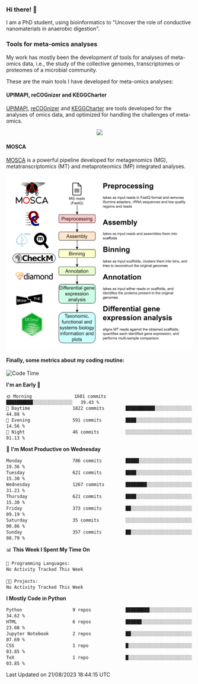 ### Hi there! 👋

I am a PhD student, using bioinformatics to "Uncover the role of conductive nanomaterials in anaerobic digestion".

### Tools for meta-omics analyses

My work has mostly been the development of tools for analyses of meta-omics data, i.e., the study of the collective genomes, transcriptomes or proteomes of a microbial community.

These are the main tools I have developed for meta-omics analyses:

#### UPIMAPI, reCOGnizer and KEGGCharter

[UPIMAPI](https://github.com/iquasere/UPIMAPI), [reCOGnizer](https://github.com/iquasere/reCOGnizer) and [KEGGCharter](https://github.com/iquasere/KEGGCharter) are tools developed for the analyses of omics data, and optimized for handling the challenges of meta-omics.

<p align="center">
    <img src="assets/annotation_paper.png">
</p>

#### MOSCA

[MOSCA](https://github.com/iquasere/MOSCA) is a powerful pipeline developed for metagenomics (MG), metatranscriptomics (MT) and metaproteomics (MP) integrated analyses.

<p align="center">
    <img src="assets/mosca_workflow.png" align="center" width="700">
</p>


#### Finally, some metrics about my coding routine:

<!--START_SECTION:waka-->
![Code Time](http://img.shields.io/badge/Code%20Time-638%20hrs%2042%20mins-blue)

**I'm an Early 🐤** 

```text
🌞 Morning                1601 commits        ██████████░░░░░░░░░░░░░░░   39.43 % 
🌆 Daytime                1822 commits        ███████████░░░░░░░░░░░░░░   44.88 % 
🌃 Evening                591 commits         ████░░░░░░░░░░░░░░░░░░░░░   14.56 % 
🌙 Night                  46 commits          ░░░░░░░░░░░░░░░░░░░░░░░░░   01.13 % 
```
📅 **I'm Most Productive on Wednesday** 

```text
Monday                   786 commits         █████░░░░░░░░░░░░░░░░░░░░   19.36 % 
Tuesday                  621 commits         ████░░░░░░░░░░░░░░░░░░░░░   15.30 % 
Wednesday                1267 commits        ████████░░░░░░░░░░░░░░░░░   31.21 % 
Thursday                 621 commits         ████░░░░░░░░░░░░░░░░░░░░░   15.30 % 
Friday                   373 commits         ██░░░░░░░░░░░░░░░░░░░░░░░   09.19 % 
Saturday                 35 commits          ░░░░░░░░░░░░░░░░░░░░░░░░░   00.86 % 
Sunday                   357 commits         ██░░░░░░░░░░░░░░░░░░░░░░░   08.79 % 
```


📊 **This Week I Spent My Time On** 

```text
💬 Programming Languages: 
No Activity Tracked This Week

🐱‍💻 Projects: 
No Activity Tracked This Week
```

**I Mostly Code in Python** 

```text
Python                   9 repos             █████████░░░░░░░░░░░░░░░░   34.62 % 
HTML                     6 repos             ██████░░░░░░░░░░░░░░░░░░░   23.08 % 
Jupyter Notebook         2 repos             ██░░░░░░░░░░░░░░░░░░░░░░░   07.69 % 
CSS                      1 repo              █░░░░░░░░░░░░░░░░░░░░░░░░   03.85 % 
TeX                      1 repo              █░░░░░░░░░░░░░░░░░░░░░░░░   03.85 % 
```




 Last Updated on 21/08/2023 18:44:15 UTC
<!--END_SECTION:waka-->
